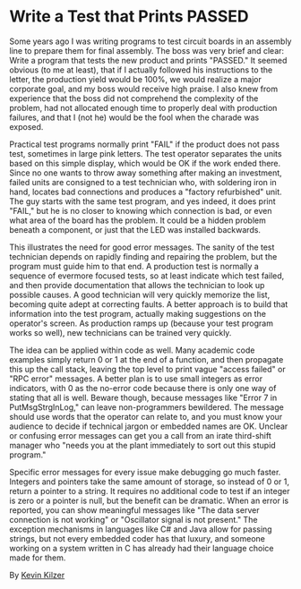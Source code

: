 # Write a Test that Prints PASSED

Some years ago I was writing programs to test circuit boards in an assembly line to prepare them for final assembly. The boss was very brief and clear: Write a program that tests the new product and prints "PASSED." It seemed obvious (to me at least), that if I actually followed his instructions to the letter, the production yield would be 100%, we would realize a major corporate goal, and my boss would receive high praise. I also knew from experience that the boss did not comprehend the complexity of the problem, had not allocated enough time to properly deal with production failures, and that I (not he) would be the fool when the charade was exposed.

Practical test programs normally print "FAIL" if the product does not pass test, sometimes in large pink letters. The test operator separates the units based on this simple display, which would be OK if the work ended there. Since no one wants to throw away something after making an investment, failed units are consigned to a test technician who, with soldering iron in hand, locates bad connections and produces a "factory refurbished" unit. The guy starts with the same test program, and yes indeed, it does print "FAIL," but he is no closer to knowing which connection is bad, or even what area of the board has the problem. It could be a hidden problem beneath a component, or just that the LED was installed backwards.

This illustrates the need for good error messages. The sanity of the test technician depends on rapidly finding and repairing the problem, but the program must guide him to that end. A production test is normally a sequence of evermore focused tests, so at least indicate which test failed, and then provide documentation that allows the technician to look up possible causes. A good technician will very quickly memorize the list, becoming quite adept at correcting faults. A better approach is to build that information into the test program, actually making suggestions on the operator's screen. As production ramps up (because your test program works so well), new technicians can be trained very quickly.

The idea can be applied within code as well. Many academic code examples simply return 0 or 1 at the end of a function, and then propagate this up the call stack, leaving the top level to print vague "access failed" or "RPC error" messages. A better plan is to use small integers as error indicators, with 0 as the no-error code because there is only one way of stating that all is well. Beware though, because messages like "Error 7 in PutMsgStrgInLog," can leave non-programmers bewildered. The message should use words that the operator can relate to, and you must know your audience to decide if technical jargon or embedded names are OK. Unclear or confusing error messages can get you a call from an irate third-shift manager who "needs you at the plant immediately to sort out this stupid program."

Specific error messages for every issue make debugging go much faster. Integers and pointers take the same amount of storage, so instead of 0 or 1, return a pointer to a string. It requires no additional code to test if an integer is zero or a pointer is null, but the benefit can be dramatic. When an error is reported, you can show meaningful messages like "The data server connection is not working" or "Oscillator signal is not present." The exception mechanisms in languages like C# and Java allow for passing strings, but not every embedded coder has that luxury, and someone working on a system written in C has already had their language choice made for them.

By [Kevin Kilzer](http://programmer.97things.oreilly.com/wiki/index.php/Kevin_Kilzer)
